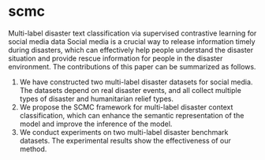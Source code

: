 # scmc
Multi-label disaster text classification via supervised contrastive learning for social media data
Social media is a crucial way to release information timely during disasters, which can effectively help people understand the disaster situation and provide rescue information for people in the disaster environment.
The contributions of this paper can be summarized as follows.
1) We have constructed two multi-label disaster datasets for social media. The datasets depend on real disaster events, and all collect multiple types of disaster and humanitarian relief types. 
2) We propose the SCMC framework for multi-label disaster context classification, which can enhance the semantic representation of the model and improve the inference of the model. 
3) We conduct experiments on two multi-label disaster benchmark datasets. The experimental results show the effectiveness of our method.
 
